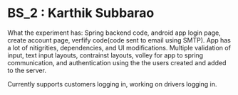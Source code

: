 # BS_2 : Karthik Subbarao

What the experiment has: Spring backend code, android app login page, create account page, verfify code(code sent to email using SMTP). App has a lot of nitigrities, dependencies,
and UI modifications. Multiple validation of input, text input layouts, contrainst layouts, volley for app to spring communication, and authentication using the the users created and added to the server.

Currently supports customers logging in, working on drivers logging in.